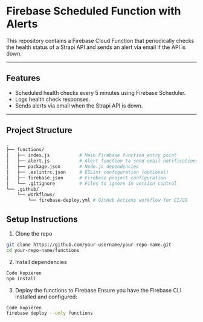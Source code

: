 # **Firebase Scheduled Function with Alerts**

This repository contains a Firebase Cloud Function that periodically checks the health status of a Strapi API and sends an alert via email if the API is down.

---

## **Features**
- Scheduled health checks every 5 minutes using Firebase Scheduler.
- Logs health check responses.
- Sends alerts via email when the Strapi API is down.

---

## **Project Structure**
```bash
.
├── functions/
│   ├── index.js           # Main Firebase function entry point
│   ├── alert.js           # Alert function to send email notifications
│   ├── package.json       # Node.js dependencies
│   ├── .eslintrc.json     # ESLint configuration (optional)
│   ├── firebase.json      # Firebase project configuration
│   └── .gitignore         # Files to ignore in version control
└── .github/
    └── workflows/
        └── firebase-deploy.yml # GitHub Actions workflow for CI/CD
```
## **Setup Instructions**
1. Clone the repo
```bash
git clone https://github.com/your-username/your-repo-name.git
cd your-repo-name/functions
```

2. Install dependencies
```bash
Code kopiëren
npm install
```

3. Deploy the functions to Firebase
Ensure you have the Firebase CLI installed and configured:

```bash
Code kopiëren
firebase deploy --only functions
```
